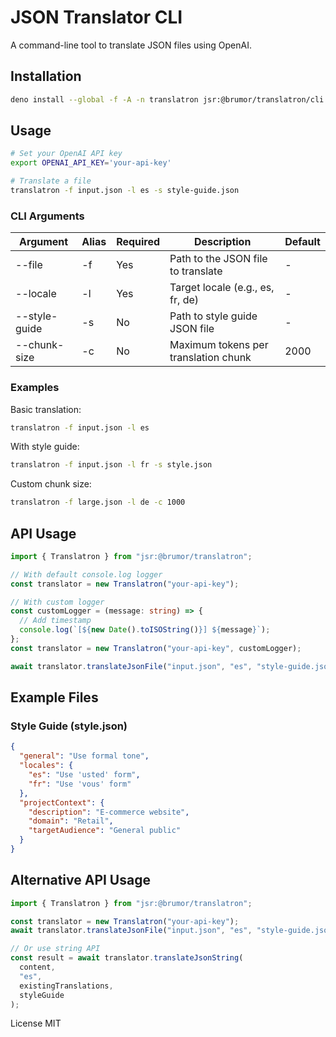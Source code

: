 # JSON Translator CLI

A command-line tool to translate JSON files using OpenAI.

## Installation

```bash
deno install --global -f -A -n translatron jsr:@brumor/translatron/cli
```

## Usage

```bash
# Set your OpenAI API key
export OPENAI_API_KEY='your-api-key'

# Translate a file
translatron -f input.json -l es -s style-guide.json
```

### CLI Arguments

| Argument | Alias | Required | Description | Default |
|----------|--------|----------|-------------|---------|
| --file | -f | Yes | Path to the JSON file to translate | - |
| --locale | -l | Yes | Target locale (e.g., es, fr, de) | - |
| --style-guide | -s | No | Path to style guide JSON file | - |
| --chunk-size | -c | No | Maximum tokens per translation chunk | 2000 |

### Examples

Basic translation:

```bash
translatron -f input.json -l es
```

With style guide:

```bash
translatron -f input.json -l fr -s style.json
```

Custom chunk size:

```bash
translatron -f large.json -l de -c 1000
```

## API Usage

```ts
import { Translatron } from "jsr:@brumor/translatron";

// With default console.log logger
const translator = new Translatron("your-api-key");

// With custom logger
const customLogger = (message: string) => {
  // Add timestamp
  console.log(`[${new Date().toISOString()}] ${message}`);
};
const translator = new Translatron("your-api-key", customLogger);

await translator.translateJsonFile("input.json", "es", "style-guide.json");
```

## Example Files

### Style Guide (style.json)

```JSON
{
  "general": "Use formal tone",
  "locales": {
    "es": "Use 'usted' form",
    "fr": "Use 'vous' form"
  },
  "projectContext": {
    "description": "E-commerce website",
    "domain": "Retail",
    "targetAudience": "General public"
  }
}
```

## Alternative API Usage

```ts
import { Translatron } from "jsr:@brumor/translatron";

const translator = new Translatron("your-api-key");
await translator.translateJsonFile("input.json", "es", "style-guide.json");

// Or use string API
const result = await translator.translateJsonString(
  content,
  "es",
  existingTranslations,
  styleGuide
);
```

License
MIT
